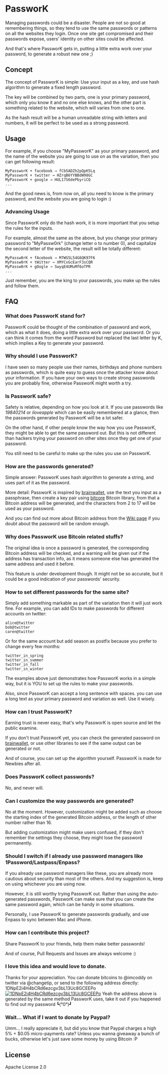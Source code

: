 # PassworK

Managing passwords could be a disaster. People are not so good at remembering things, so they tend to use the same passwords or patterns on all the websites they login. Once one site get compromised and their passwords expose, users' identity on other sites could be affected.

And that's where PassworK gets in, putting a little extra work over your password, to generate a robust new one ;)

## Concept

The concept of PassworK is simple: Use your input as a key, and use hash algorithm to generate a fixed length password.

The key will be combined by two parts, one is your primary password, which only you know it and no one else knows, and the other part is something related to the website, which will varies from one to one.

As the hash result will be a human unreadable string with letters and numbers, it will be perfect to be used as a strong password.

## Usage

For example, if you choose "MyPassworK" as your primary password, and the name of the website you are going to use on as the variation, then you can get following result:

    MyPassworK + facebook → fCb5ADZh2pQpK5Lq
    MyPassworK + twitter → HZrqB6YYBBdW98GC
    MyPassworK + google → HUL17S6dePbyriCQ
    ...

And the good news is, from now on, all you need to know is the primary password, and the website you are going to login :)

### Advancing Usage

Since PassworK only do the hash work, it is more important that you setup the rules for the inputs.

For example, almost the same as the above, but you change your primary password to "MyPassw0rk" (change letter o to number 0), and capitalize the second letter of the website, the result will be totally different:

    MyPassw0rK + fAcebook → M7WS5L54G6QK97F6
    MyPassw0rK + tWitter → XMYCxGcEarF3sCQR
    MyPassw0rK + gOogle → SwyqE4UMuMf6oTPR
    ...

Just remember, you are the king to your passwords, you make up the rules and follow them.

## FAQ

### What does PassworK stand for?

PassworK could be thought of the combination of password and work, which as what it does, doing a little extra work over your password. Or you can think it comes from the word Password but replaced the last letter by K, which implies a Key to generate your password.

### Why should I use PassworK?
I have seen so many people use their names, birthdays and phone numbers as passwords, which is quite easy to guess once the attacker know about your information. If you have your own ways to create strong passwords you are probably fine, otherwise PassworK might worth a try.

### Is PassworK safe?

Safety is relative, depending on how you look at it. If you use passwords like _19840214_ or _iloveapple_ which can be easily remembered at a glance,  then the passwords generated by PassworK will be a lot safer.

On the other hand, if other people know the way how you use PassworK, they might be able to get the same password out. But this is not different than hackers trying your password on other sites once they get one of your password.

You still need to be careful to make up the rules you use on PassworK.

### How are the passwords generated?

Simple answer: PassworK uses hash algorithm to generate a string, and uses part of it as the password.

More detail: PassworK is inspired by [brainwallet](https://brainwallet.org/), use the text you input as a passphrase, then create a key pair using [bitcore](https://github.com/bitpay/bitcore) Bitcoin library, from that a Bitcoin address will be generated, and the characters from 2 to 17 will be used as your password.

And you can find out more about Bitcoin address from the [Wiki page](https://en.bitcoin.it/wiki/Address) if you doubt about the password will be random enough.

### Why does PassworK use Bitcoin related stuffs?

The original idea is once a password is generated, the corresponding Bitcoin address will be checked, and a warning will be given out if the address has transaction info, as it means someone else has generated the same address and used it before.

This feature is under development though. It might not be so accurate, but it could be a good indication of your passwords' security.  

### How to set different passwords for the same site?

Simply add something markable as part of the variation then it will just work fine. For example, you can add IDs to make passwords for different accounts
on twitter:

    alice@twitter
    bob@twitter
    caren@twitter

Or for the same account but add season as postfix because you prefer to change every few months:

    twitter_in_spring
    twitter_in_summer
    twitter_in_fall
    twitter_in_winter

The examples above just demonstrates how PassworK works in a simple way, but it is YOU to set up the rules to make your passwords.

Also, since PassworK can accept a long sentence with spaces. you can use a long text as your primary password and variation as well. Use it wisely.

### How can I trust PassworK?

Earning trust is never easy, that's why PassworK is open source and let the public examine.

If you don't trust PassworK yet, you can check the generated password on [brainwallet](https://brainwallet.org/), or use other libraries to see if the same output can be generated or not.

And of course, you can set up the algorithm yourself. PassworK is made for Newbies after all.

### Does PassworK collect passwords?

No, and never will.

### Can I customize the way passwords are generated?

No at the moment. However, customization might be added such as choose the starting index of the generated Bitcoin address, or the length of other number rather than 16.

But adding customization might make users confused, if they don't remember the settings they choose, they might lose the password permanently.

### Should I switch if I already use password managers like 1Password/Lastpass/Enpass?

If you already use password managers like these, you are already more cautious about security than most of the others. And my suggestion is, keep on using whichever you are using now.

However, it is still worthy trying PassworK out. Rather than using the auto-generated passwords, PassworK can make sure that you can create the same password again, which can be handy in some situations.

Personally, I use PassworK to generate passwords gradually, and use Enpass to sync between Mac and iPhone.

### How can I contribute this project?

Share PassworK to your friends, help them make better passwords!

And of course, Pull Requests and Issues are always welcome :)

### I love this idea and would love to donate.

Thanks for your appreciation. You can donate bitcoins to @imcoddy on twitter via @changetip, or send to the following address directly: 1DNpE2i4H4bCRd6ezcgv3bL13Uc8GCEEPo
[![1DNpE2i4H4bCRd6ezcgv3bL13Uc8GCEEPo](https://blockchain.info/qr?data=1DNpE2i4H4bCRd6ezcgv3bL13Uc8GCEEPo&size=200)](https://blockchain.info/address/1DNpE2i4H4bCRd6ezcgv3bL13Uc8GCEEPo)
Yeah the address above is generated by the same method PassworK uses, take it out if you happened to find out my password ┗(°0°)┛

### Wait... What if I want to donate by Paypal?

Umm... I really appreciate it, but did you know that Paypal charges a high 5% + $0.05 micro-payments rate? Unless you wanna giveaway a bunch of bucks, otherwise let's just save some money by using Bitcoin :P

## License

Apache License 2.0
